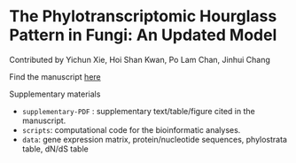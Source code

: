 # The Phylotranscriptomic Hourglass Pattern in Fungi: An Updated Model
Contributed by Yichun Xie, Hoi Shan Kwan, Po Lam Chan, Jinhui Chang

Find the manuscript [here](https://www.biorxiv.org/content/10.1101/2022.07.14.500038v1)

Supplementary materials
- `supplementary-PDF` : supplementary text/table/figure cited in the manuscript.
- `scripts`: computational code for the bioinformatic analyses.
- `data`: gene expression matrix, protein/nucleotide sequences, phylostrata table, dN/dS table
